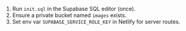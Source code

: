 1) Run `init.sql` in the Supabase SQL editor (once).
2) Ensure a private bucket named `images` exists.
3) Set env var `SUPABASE_SERVICE_ROLE_KEY` in Netlify for server routes.

